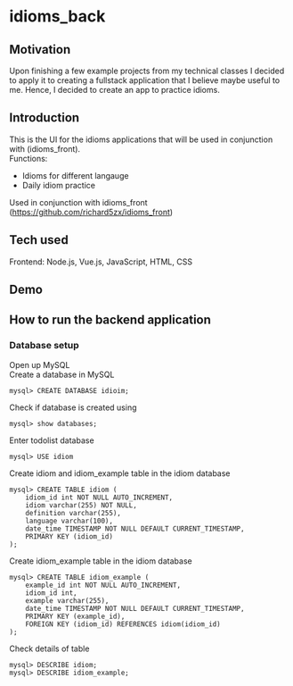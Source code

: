 # idioms_back
## Motivation
Upon finishing a few example projects from my technical classes I decided to apply it to creating a fullstack application that I believe maybe useful to me. Hence, I decided to create an app to practice idioms.

## Introduction
This is the UI for the idioms applications that will be used in conjunction with (idioms_front).\
Functions:
- Idioms for different langauge
- Daily idiom practice

Used in conjunction with idioms_front (https://github.com/richard5zx/idioms_front)

## Tech used
Frontend: Node.js, Vue.js, JavaScript, HTML, CSS

## Demo


## How to run the backend application
### Database setup
Open up MySQL\
Create a database in MySQL
```script
mysql> CREATE DATABASE idioim;
```

Check if database is created using
```script
mysql> show databases;
```

Enter todolist database
```script
mysql> USE idiom
```

Create idiom and idiom_example table in the idiom database
```script
mysql> CREATE TABLE idiom (
    idiom_id int NOT NULL AUTO_INCREMENT,
    idiom varchar(255) NOT NULL,
    definition varchar(255),
    language varchar(100),
    date_time TIMESTAMP NOT NULL DEFAULT CURRENT_TIMESTAMP,
    PRIMARY KEY (idiom_id)
);
```

Create idiom_example table in the idiom database
```script
mysql> CREATE TABLE idiom_example (
    example_id int NOT NULL AUTO_INCREMENT,
    idiom_id int,
    example varchar(255),
    date_time TIMESTAMP NOT NULL DEFAULT CURRENT_TIMESTAMP,
    PRIMARY KEY (example_id),
    FOREIGN KEY (idiom_id) REFERENCES idiom(idiom_id)
);
```

Check details of table
```script
mysql> DESCRIBE idiom;
mysql> DESCRIBE idiom_example;
```
